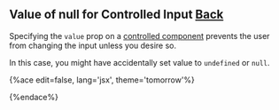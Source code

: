## Value of null for Controlled Input [Back](./../react.md)

Specifying the `value` prop on a [controlled component](https://aleen42.gitbooks.io/personalwiki/content/Programming/JavaScript/Framework/react/forms/forms.html#controlled-components) prevents the user from changing the input unless you desire so.

In this case, you might have accidentally set value to `undefined` or `null`.

{%ace edit=false, lang='jsx', theme='tomorrow'%}

{%endace%}